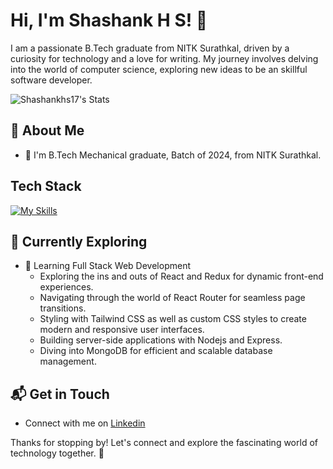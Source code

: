 # Hi, I'm Shashank H S! 👋

I am a passionate B.Tech graduate from NITK Surathkal, driven by a curiosity for technology and a love for writing. 
My journey involves delving into the world of computer science, exploring new ideas to be an skillful software developer.

![Shashankhs17's Stats](https://github-readme-stats.vercel.app/api?username=Shashankhs17&theme=vue-dark&show_icons=true&hide_border=true&count_private=true)

## 🚀 About Me

- 🔭 I'm B.Tech Mechanical graduate, Batch of 2024, from NITK Surathkal.


## Tech Stack
[![My Skills](https://skillicons.dev/icons?i=js,html,css,nodejs,reactjs,mongodb)](https://skillicons.dev)

## 🌱 Currently Exploring

- 🚀 Learning Full Stack Web Development
  - Exploring the ins and outs of React and Redux for dynamic front-end experiences.
  - Navigating through the world of React Router for seamless page transitions.
  - Styling with Tailwind CSS as well as custom CSS styles to create modern and responsive user interfaces.
  - Building server-side applications with Nodejs and Express.
  - Diving into MongoDB for efficient and scalable database management.


## 📬 Get in Touch

- Connect with me on [Linkedin](www.linkedin.com/in/shashank-h-s-hs1712)

Thanks for stopping by! Let's connect and explore the fascinating world of technology together. 🚀



<!--

Here are some ideas to get you started:

- 🔭 I’m currently working on ...
- 🌱 I’m currently learning ...
- 👯 I’m looking to collaborate on ...
- 🤔 I’m looking for help with ...
- 💬 Ask me about ...
- 📫 How to reach me: ...
- 😄 Pronouns: ...
- ⚡ Fun fact: ...
-->

